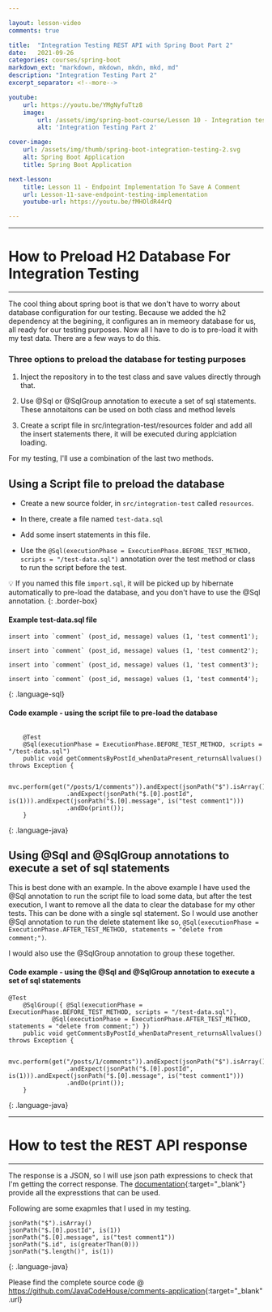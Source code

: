 ```yaml
---

layout: lesson-video
comments: true

title:  "Integration Testing REST API with Spring Boot Part 2"
date:   2021-09-26
categories: courses/spring-boot
markdown_ext: "markdown, mkdown, mkdn, mkd, md"
description: "Integration Testing Part 2"
excerpt_separator: <!--more-->

youtube:
    url: https://youtu.be/YMgNyfuTtz8
    image:
        url: /assets/img/spring-boot-course/Lesson 10 - Integration testing - part 2.png
        alt: 'Integration Testing Part 2'

cover-image: 
    url: /assets/img/thumb/spring-boot-integration-testing-2.svg
    alt: Spring Boot Application
    title: Spring Boot Application

next-lesson:
    title: Lesson 11 - Endpoint Implementation To Save A Comment
    url: Lesson-11-save-endpoint-testing-implementation
    youtube-url: https://youtu.be/fMHOldR44rQ

---
```


<span id="ezoic-pub-video-placeholder-12"></span>

<hr>

# How to Preload H2 Database For Integration Testing

<hr>

The cool thing about spring boot is that we don't have to worry about database configuration for our testing. Because we added the h2 dependency at the begining, it configures an in memeory database for us, all ready for our testing purposes. Now all I have to do is to pre-load it with my test data. There are a few ways to do this.

<!-- Ezoic - under_first_paragraph - under_first_paragraph -->
<div id="ezoic-pub-ad-placeholder-124"> </div>
<!-- End Ezoic - under_first_paragraph - under_first_paragraph -->

### Three options to preload the database for testing purposes

1. Inject the repository in to the test class and save values directly through that. 

2. Use @Sql or @SqlGroup annotation to execute a set of sql statements. These annotaitons can be used on both class and method levels

3. Create a script file in src/integration-test/resources folder and add all the insert statements there, it will be executed during applciation loading.

For my testing, I'll use a combination of the last two methods.


<!-- Ezoic - incontent_5 - incontent_5 -->
<div id="ezoic-pub-ad-placeholder-113"> </div>
<!-- End Ezoic - incontent_5 - incontent_5 -->

## Using a Script file to preload the database


- Create a new source folder, in `src/integration-test` called `resources`.

- In there, create a file named `test-data.sql`

- Add some insert statements in this file.

- Use the `@Sql(executionPhase = ExecutionPhase.BEFORE_TEST_METHOD, scripts = "/test-data.sql")` annotation over the test method or class to run the script before the test.

:bulb: If you named this file `import.sql`, it will be picked up by hibernate automatically to pre-load the database, and you don't have to use the @Sql annotation.
{: .border-box}


<!-- Ezoic - incontent_6 - incontent_6 -->
<div id="ezoic-pub-ad-placeholder-114"> </div>
<!-- End Ezoic - incontent_6 - incontent_6 -->

#### Example test-data.sql file

```
insert into `comment` (post_id, message) values (1, 'test comment1');

insert into `comment` (post_id, message) values (1, 'test comment2');

insert into `comment` (post_id, message) values (1, 'test comment3');

insert into `comment` (post_id, message) values (1, 'test comment4');

```
{: .language-sql}

<!-- Ezoic - incontent_7 - incontent_7 -->
<div id="ezoic-pub-ad-placeholder-115"> </div>
<!-- End Ezoic - incontent_7 - incontent_7 -->


#### Code example - using the script file to pre-load the database

```

    @Test
    @Sql(executionPhase = ExecutionPhase.BEFORE_TEST_METHOD, scripts = "/test-data.sql")
    public void getCommentsByPostId_whenDataPresent_returnsAllvalues() throws Exception {

        mvc.perform(get("/posts/1/comments")).andExpect(jsonPath("$").isArray())
                .andExpect(jsonPath("$.[0].postId", is(1))).andExpect(jsonPath("$.[0].message", is("test comment1")))
                .andDo(print());
    }

```
{: .language-java}


<!-- Ezoic - incontent_8 - incontent_8 -->
<div id="ezoic-pub-ad-placeholder-116"> </div>
<!-- End Ezoic - incontent_8 - incontent_8 -->


## Using @Sql and @SqlGroup annotations to execute a set of sql statements

This is best done with an example. In the above example I have used the @Sql annotation to run the script file to load some data, but after the test execution, I want to remove all the data to clear the database for my other tests. This can be done with a single sql statement. So I would use another @Sql annotation to run the delete statement like so, `@Sql(executionPhase = ExecutionPhase.AFTER_TEST_METHOD, statements = "delete from comment;")`.

I would also use the @SqlGroup annotation to group these together.

<!-- Ezoic - incontent_9 - incontent_9 -->
<div id="ezoic-pub-ad-placeholder-117"> </div>
<!-- End Ezoic - incontent_9 - incontent_9 -->

#### Code example - using the @Sql and @SqlGroup annotation to execute a set of sql statements

```
@Test
    @SqlGroup({ @Sql(executionPhase = ExecutionPhase.BEFORE_TEST_METHOD, scripts = "/test-data.sql"),
            @Sql(executionPhase = ExecutionPhase.AFTER_TEST_METHOD, statements = "delete from comment;") })
    public void getCommentsByPostId_whenDataPresent_returnsAllvalues() throws Exception {

        mvc.perform(get("/posts/1/comments")).andExpect(jsonPath("$").isArray())
                .andExpect(jsonPath("$.[0].postId", is(1))).andExpect(jsonPath("$.[0].message", is("test comment1")))
                .andDo(print());
    }

```
{: .language-java}

<!-- Ezoic - incontent_10 - incontent_10 -->
<div id="ezoic-pub-ad-placeholder-118"> </div>
<!-- End Ezoic - incontent_10 - incontent_10 -->

<hr>

# How to test the REST API response 

<hr>

The response is a JSON, so I will use json path expressions to check that I'm getting the correct response. The [documentation](https://github.com/json-path/JsonPath){:target="_blank"} provide all the expresstions that can be used.


<!-- Ezoic - incontent_11 - incontent_11 -->
<div id="ezoic-pub-ad-placeholder-122"> </div>
<!-- End Ezoic - incontent_11 - incontent_11 -->

Following are some exapmles that I used in my testing.

```
jsonPath("$").isArray()
jsonPath("$.[0].postId", is(1))
jsonPath("$.[0].message", is("test comment1"))
jsonPath("$.id", is(greaterThan(0)))
jsonPath("$.length()", is(1))
```
{: .language-java}

Please find the complete source code @ <https://github.com/JavaCodeHouse/comments-application>{:target="_blank" .url}



